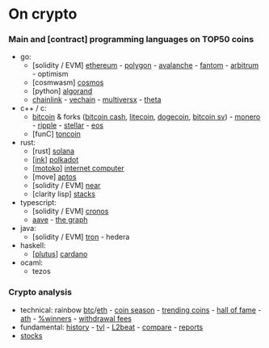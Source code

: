 # On crypto

### Main and [contract] programming languages on TOP50 coins

- go:
	- [solidity / EVM] [ethereum](https://github.com/ethereum) - [polygon](https://github.com/maticnetwork) - [avalanche](https://github.com/ava-labs) - [fantom](https://github.com/Fantom-foundation) - [arbitrum](https://github.com/OffchainLabs) - optimism
	- [cosmwasm] [cosmos](https://github.com/cosmos)
	- [python] [algorand](https://github.com/algorand)
	- [chainlink](https://github.com/smartcontractkit) - [vechain](https://github.com/vechain) - [multiversx](https://github.com/ElrondNetwork) - [theta](https://github.com/thetatoken)
- c++ / c:
	- [bitcoin](https://github.com/bitcoin/bitcoin) & forks ([bitcoin cash](https://gitlab.com/bitcoin-cash-node), [litecoin](https://github.com/litecoin-project), [dogecoin](https://github.com/dogecoin), [bitcoin sv](https://github.com/bitcoin-sv)) - [monero](https://github.com/monero-project/monero) - [ripple](https://github.com/ripple) - [stellar](https://github.com/stellar) - [eos](https://github.com/eosnetworkfoundation)
	- [funC] [toncoin](https://github.com/ton-blockchain)
- rust:
	- [rust] [solana](https://github.com/solana-labs)
	- [[ink](https://github.com/paritytech/ink)] [polkadot](https://github.com/paritytech)
	- [[motoko](https://sdk.dfinity.org/docs/language-guide/motoko.html)] [internet computer](https://github.com/dfinity)
	- [move] [aptos](https://github.com/aptos-labs)
	- [solidity / EVM] [near](https://github.com/near)
	- [clarity lisp] [stacks](https://github.com/blockstack)
- typescript:
	- [solidity / EVM] [cronos](https://github.com/crypto-org-chain/cronos)
	- [aave](https://github.com/aave) - [the graph](https://github.com/graphprotocol)
- java:
	- [solidity / EVM] [tron](https://github.com/tronprotocol) - hedera
- haskell:
	- [[plutus](https://github.com/input-output-hk/plutus)] [cardano](https://github.com/input-output-hk)
- ocaml:
	- tezos

### Crypto analysis

- technical: rainbow [btc](https://www.blockchaincenter.net/en/bitcoin-rainbow-chart)/[eth](https://www.blockchaincenter.net/ethereum-rainbow-chart) - [coin season](https://www.blockchaincenter.net/altcoin-season-index) - [trending coins](https://www.blockchaincenter.net/en/trending-coins) - [hall of fame](https://www.blockchaincenter.net/crypto-top-10-hall-of-fame) - [ath](https://www.blockchaincenter.net) - [%winners](https://app.intotheblock.com) - [withdrawal fees](https://coinmarketfees.com) 
- fundamental: [history](https://cryptorank.io) - [tvl](https://defillama.com/chains) - [L2beat](https://l2beat.com/scaling/tvl/) - [compare](https://www.coingecko.com/en/coins/compare) - [reports](https://messari.io/research/protocol-reporting)
- [stocks](https://finance.yahoo.com/world-indices)